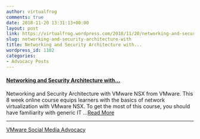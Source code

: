 ```yaml
---
author: virtualfrog
comments: true
date: 2018-11-20 13:31:13+00:00
layout: post
link: https://virtualfrog.wordpress.com/2018/11/20/networking-and-security-architecture-with/
slug: networking-and-security-architecture-with
title: Networking and Security Architecture with...
wordpress_id: 1102
categories:
- Advocacy Posts
---
```


#### [Networking and Security Architecture with...](http://bit.ly/2zlyjKs)

Networking and Security Architecture with VMware NSX from VMware. This 8 week online course equips learners with the basics of network virtualization with VMware NSX. To get the most of this course, you should have familiarity with generic IT ...[Read More](http://bit.ly/2zlyjKs)

* * *

[VMware Social Media Advocacy](http://advocacy.vmware.com)
